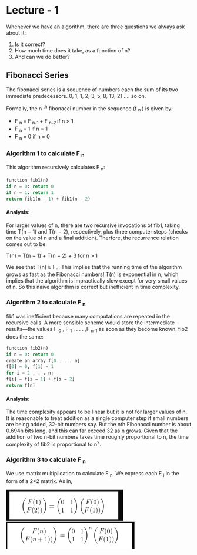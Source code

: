 # Lecture - 1

Whenever we have an algorithm, there are three questions we always ask about it:
1. Is it correct?
2. How much time does it take, as a function of n?
3. And can we do better?

## Fibonacci Series

The fibonacci series is a sequence of numbers each the sum of its two immediate predecessors.
0, 1, 1, 2, 3, 5, 8, 13, 21 .... so on.

Formally, the n <sup>th</sup> fibonacci number in the sequence (f <sub>n </sub>) is given by:
- F <sub>n </sub> = F<sub> n-1 </sub> + F <sub> n-2 </sub> if n > 1
- F <sub>n </sub> = 1               if n = 1 
- F <sub>n </sub> = 0               if n = 0 

### Algorithm 1 to calculate F <sub>n</sub>

This algorithm recursively calculates F <sub>n</sub>:

```python 
function fib1(n)
if n = 0: return 0
if n = 1: return 1
return fib1(n − 1) + fib1(n − 2)
```

#### Analysis:

For larger values of n, there are two recursive invocations of fib1, taking time
T(n − 1) and T(n − 2), respectively, plus three computer steps (checks on the value
of n and a final addition). Therfore, the recurrence relation comes out to be:

T(n) = T(n − 1) + T(n − 2) + 3 for n > 1

We see that T(n) ≥ F<sub>n</sub>. This implies that the running time of the algorithm grows as fast as the
Fibonacci numbers! T(n) is exponential in n, which implies that the algorithm is
impractically slow except for very small values of n.
So this naive algorithm is correct but inefficient in time complexity.

### Algorithm 2 to calculate F <sub>n</sub>

fib1 was inefficient because many computations are repeated in the recursive calls. 
A more sensible scheme would store the intermediate results—the values F <sub>0</sub> , F <sub>1</sub> , . . . ,F <sub>n-1</sub> as soon as they become known. 
fib2 does the same:

```python
function fib2(n)
if n = 0: return 0
create an array f[0 . . . n]
f[0] = 0, f[1] = 1
for i = 2 . . . n:
f[i] = f[i − 1] + f[i − 2]
return f[n]
```

#### Analysis:

The time complexity appears to be linear but it is not for larger values of n.
It is reasonable to treat addition as a single computer step if small numbers are being added, 32-bit numbers say. But the nth Fibonacci number is about 0.694n bits long, and this can far exceed 32 as n grows.
Given that the addition of two n-bit numbers takes time roughly proportional to n, the time complexity of fib2 is proportional to n<sup>2</sup>.

### Algorithm 3 to calculate F <sub>n</sub>

We use matrix multiplication to calculate F <sub>n</sub>. We express each F <sub>i</sub> in the form of a 2*2 matrix.
As in,

![f0](f0.png)
![fn](fn.png)


